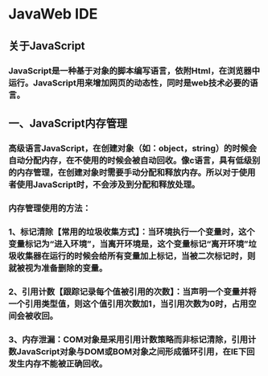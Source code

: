 # JavaWeb IDE
## 关于JavaScript
### JavaScript是一种基于对象的脚本编写语言，依附Html，在浏览器中运行。JavaScript用来增加网页的动态性，同时是web技术必要的语言。
## 一、JavaScript内存管理
### 高级语言JavaScript，在创建对象（如：object，string）的时候会自动分配内存，在不使用的时候会被自动回收。像c语言，具有低级别的内存管理，在创建对象时需要手动分配和释放内存。所以对于使用者使用JavaScript时，不会涉及到分配和释放处理。
### 内存管理使用的方法：
### 1、标记清除【常用的垃圾收集方式】：当环境执行一个变量时，这个变量标记为“进入环境”，当离开环境是，这个变量标记“离开环境”垃圾收集器在运行的时候会给所有变量加上标记，当被二次标记时，则就被视为准备删除的变量。
### 2、引用计数【跟踪记录每个值被引用的次数】：当声明一个变量并将一个引用类型值，则这个值引用次数加1，当引用次数为0时，占用空间会被收回。
### 3、内存泄漏：COM对象是采用引用计数策略而非标记清除，引用计数JavaScript对象与DOM或BOM对象之间形成循环引用，在IE下回发生内存不能被正确回收。
